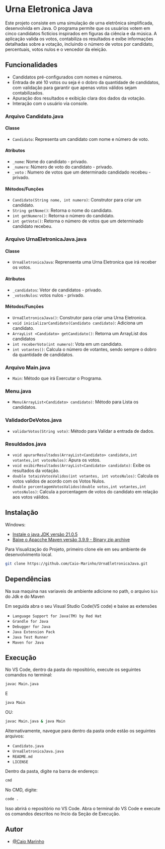 # Urna Eletronica Java
Este projeto consiste em uma simulação de urna eletrônica simplificada, desenvolvida em Java. O programa permite que os usuários votem em cinco candidatos fictícios inspirados em figuras da ciência e da música. A aplicação valida os votos, contabiliza os resultados e exibe informações detalhadas sobre a votação, incluindo o número de votos por candidato, percentuais, votos nulos e o vencedor da eleição.

## Funcionalidades
- Candidatos pré-configurados com nomes e números.
- Entrada de até 10 votos ou seja é o dobro da quantidade de candidatos, com validação para garantir que apenas votos válidos sejam contabilizados.
- Apuração dos resultados e exibição clara dos dados da votação.
- Interação com o usuário via console.

### Arquivo Candidato.java

#### Classe
- `Candidato`: Representa um candidato com nome e número de voto.

#### Atributos
- `_nome`: Nome do candidato - privado.
- `_numero`: Número de voto do candidato - privado.
- `_voto` : Numero de votos que um determinado candidado recebeu - privado.

#### Métodos/Funções
- `Candidato(String nome, int numero)`: Construtor para criar um candidato.
- `String getNome()`: Retorna o nome do candidato.
- `int getNumero()`: Retorna o número do candidato.
- `int getVoto()`: Retorna o número de votos que um determinado candidato recebeu.


### Arquivo UrnaEletronicaJava.java

#### Classe
- `UrnaEletronicaJava`: Reprensenta uma Urna Eletronica que irá receber os votos.

#### Atributos
- `_candidatos`: Vetor de candidatos - privado.
- `_votosNulos`: votos nulos - privado.

#### Métodos/Funções
- `UrnaEletronicaJava()`: Construtor para criar uma Urna Eletronica.
- `void inicializarCandidato(Candidato candidato)`: Adiciona um candidato.
- `ArrayList <Candidato> getCandidato()`: Retorna um ArrayList dos candidatos
- `int receberVoto(int numero)`: Vota em um candidato.
- `int votantes()`: Calcula o número de votantes, sendo sempre o dobro da quantidade de candidatos.

### Arquivo Main.java

- `Main`: Método que irá Exercutar o Programa.

### Menu.java

- `Menu(ArrayList<Candidato> candidato)`: Método para Lista os candidatos.

### ValidadorDeVotos.java

- `validarVotos(String voto)`: Método para Validar a entrada de dados.

### Resuldados.java

- `void apurarResultados(ArrayList<Candidato> candidato,int votantes,int votosNulos)`: Apura os votos.
- `void exibirResultados(ArrayList<Candidato> candidato)`: Exibe os resultados da votação.
- `double totaisVotosValidos(int votantes, int votosNulos)`: Calcula os votos validos de acordo com os Votos Nulos.
- `double porcentagemVotosValidos(double votos,int votantes,int votosNulos)`: Calcula a porcentagem de votos do candidato em relação aos votos válidos.

## Instalação

Windows:
<br>
- [Instale o java JDK versão 21.0.5](https://www.oracle.com/br/java/technologies/downloads/#java21)
- [Baixe o Apacche Maven versão 3.9.9 - Binary zip archive](https://maven.apache.org/download.cgi)

Para Visualização do Projeto, primeiro clone ele em seu ambiente de desenvolvimento local.

```bash
git clone https://github.com/Caio-Marinho/UrnaEletronicaJava.git
```
## Dependências

Na sua maquina nas variaveis de ambiente adicione no path, o arquivo `bin` do Jdk e do Maven

Em seguida abra o seu Visual Studio Code(VS code) e baixe as extensões

- `Language Support for Java(TM) by Red Hat`
- `Grandle for Java`
- `Debugger for Java`
- `Java Extension Pack`
- `Java Test Runner`
- `Maven for Java`

## Execução

No VS Code, dentro da pasta do repositório, execute os seguintes comandos no terminal:

```bash
javac Main.java
```
E

```bash
java Main
```
OU:

```bash
javac Main.java & java Main
```
Alternativamente, navegue para dentro da pasta onde estão os seguintes arquivos:

- `Candidato.java`
- `UrnaEletronicaJava.java`
- `README.md`
- `LICENSE`

Dentro da pasta, digite na barra de endereço:

```bash
cmd
```
No CMD, digite:

```bash
code .
```
Isso abrirá o repositório no VS Code. Abra o terminal do VS Code e execute os comandos descritos no Incio da Seção de Execução.

## Autor

- [@Caio Marinho](https://github.com/Caio-Marinho)